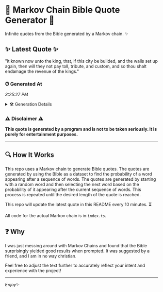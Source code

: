 # 📖 Markov Chain Bible Quote Generator 📖

Infinite quotes from the Bible generated by a Markov chain. ✨

## ✨ Latest Quote ✨
"it known now unto the king, that, if this city be builded, and the walls set up again, then will they not pay toll, tribute, and custom, and so thou shalt endamage the revenue of the kings."

### ⏰ Generated At
*3:25:27 PM*

<details>
    <summary>🛠️ Generation Details</summary>
    <p>
        <strong>🌱 Seed:</strong> it<br>
        <strong>🔄 Iterations:</strong> 36<br>
        <strong>📜 Context History:</strong><br>[ it ]: known<br>[ it, known ]: now<br>[ it, known, now ]: unto<br>[ it, known, now, unto ]: the<br>[ it, known, now, unto, the ]: king,<br>[ it, known, now, unto, the, king, ]: that,<br>[ known, now, unto, the, king,, that, ]: if<br>[ now, unto, the, king,, that,, if ]: this<br>[ unto, the, king,, that,, if, this ]: city<br>[ the, king,, that,, if, this, city ]: be<br>[ king,, that,, if, this, city, be ]: builded,<br>[ that,, if, this, city, be, builded, ]: and<br>[ if, this, city, be, builded,, and ]: the<br>[ this, city, be, builded,, and, the ]: walls<br>[ city, be, builded,, and, the, walls ]: set<br>[ be, builded,, and, the, walls, set ]: up<br>[ builded,, and, the, walls, set, up ]: again,<br>[ and, the, walls, set, up, again, ]: then<br>[ the, walls, set, up, again,, then ]: will<br>[ walls, set, up, again,, then, will ]: they<br>[ set, up, again,, then, will, they ]: not<br>[ up, again,, then, will, they, not ]: pay<br>[ again,, then, will, they, not, pay ]: toll,<br>[ then, will, they, not, pay, toll, ]: tribute,<br>[ will, they, not, pay, toll,, tribute, ]: and<br>[ they, not, pay, toll,, tribute,, and ]: custom,<br>[ not, pay, toll,, tribute,, and, custom, ]: and<br>[ pay, toll,, tribute,, and, custom,, and ]: so<br>[ toll,, tribute,, and, custom,, and, so ]: thou<br>[ tribute,, and, custom,, and, so, thou ]: shalt<br>[ and, custom,, and, so, thou, shalt ]: endamage<br>[ custom,, and, so, thou, shalt, endamage ]: the<br>[ and, so, thou, shalt, endamage, the ]: revenue<br>[ so, thou, shalt, endamage, the, revenue ]: of<br>[ thou, shalt, endamage, the, revenue, of ]: the<br>[ shalt, endamage, the, revenue, of, the ]: kings.<br>
    </p>
</details>

### ⚠️ Disclaimer ⚠️
**This quote is generated by a program and is not to be taken seriously. It is purely for entertainment purposes.**

---

## 🔍 How It Works

This repo uses a Markov chain to generate Bible quotes. The quotes are generated by using the Bible as a dataset to find the probability of a word appearing after a sequence of words. The quotes are generated by starting with a random word and then selecting the next word based on the probability of it appearing after the current sequence of words. This process is repeated until the desired length of the quote is reached.

This repo will update the latest quote in this README every 10 minutes. ⏳

All code for the actual Markov chain is in `index.ts`.

## ❓ Why

I was just messing around with Markov Chains and found that the Bible surprisingly yielded good results when prompted. 
It was suggested by a friend, and I am in no way christian.

Feel free to adjust the text further to accurately reflect your intent and experience with the project!

---

*Enjoy*✨
